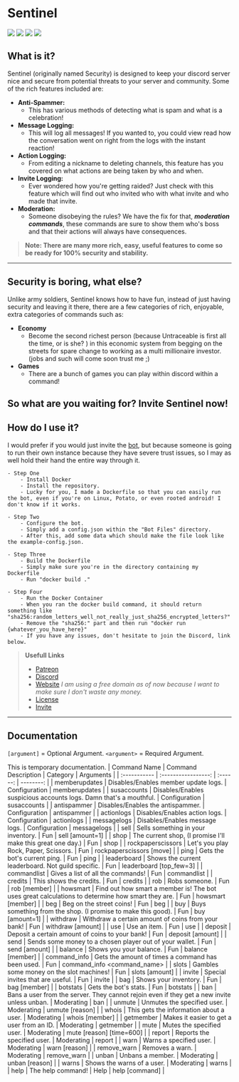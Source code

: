 # **Sentinel**
![](https://custom-icon-badges.herokuapp.com/github/stars/TheUntraceable/SentinelJS?logo=star)
[![](https://ptb.discord.com/api/guilds/813543866220806216/embed.png)](https://discord.gg/dYwHhQKxBs)
[![](https://custom-icon-badges.herokuapp.com/github/commit-activity/w/TheUntraceable/SentinelJS?style=plastic&logo=github)](https://github.com/TheUntraceable/SentinelJS)
[![](https://custom-icon-badges.herokuapp.com/github/last-commit/TheUntraceable/SentinelJS?style=plastic&logo=github)](https://github.com/TheUntraceable/SentinelJS)

## **What is it?**
Sentinel (originally named Security) is designed to keep your discord server nice and secure from potential threats to your server and community. Some of the rich  features included are: 

- **Anti-Spammer:**
    - This has various methods of detecting what is spam and what is a celebration!
- **Message Logging:**
    - This will log all messages! If you wanted to, you could view read how the conversation went on right from the logs with the instant reaction!
- **Action Logging:**
    - From editing a nickname to deleting channels, this feature has you covered on what actions are being taken by who and when.
- **Invite Logging:**
    - Ever wondered how you're getting raided? Just check with this feature which will find out who invited who with what invite and who made that invite.
- **Moderation:**
    - Someone disobeying the rules? We have the fix for that, ***moderation commands***, these commands are sure to show them who's boss and that their actions will always have consequences. 
> **Note: There are many more rich, easy, useful features to come so be ready for 100% security and stability.**
--------
## Security is boring, what else?
Unlike army soldiers, Sentinel knows how to have fun, instead of just having security and leaving it there, there are a few categories of rich, enjoyable, extra categories of commands such as:
- **Economy**
    - Become the second richest person (because Untraceable is first all the time, or is she? ) in this economic system from begging on the streets for spare change to working as a multi millionaire investor. (jobs and such will come soon trust me ;) 
- **Games**
    - There are a bunch of games you can play within discord within a command!

So what are you waiting for? Invite Sentinel now!
-
## How do I use it?
I would prefer if you would just invite the [bot](https://dsc.gg/security), but because someone is going to run their own instance because they have severe trust issues, so I may as well hold their hand the entire way through it.

    - Step One
        - Install Docker
        - Install the repository.
        - Lucky for you, I made a Dockerfile so that you can easily run the bot, even if you're on Linux, Potato, or even rooted android! I don't know if it works.

    - Step Two
        - Configure the bot.
        - Simply add a config.json within the "Bot Files" directory.
        - After this, add some data which should make the file look like the example-config.json.

    - Step Three
        - Build the Dockerfile
        - Simply make sure you're in the directory containing my Dockerfile
        - Run "docker build ."
      
    - Step Four
        - Run the Docker Container
        - When you ran the docker build command, it should return something like "sha256:random_letters_well_not_really_just_sha256_encrypted_letters?"
        - Remove the "sha256:" part and then run "docker run {whatever_you_have_here}"
        - If you have any issues, don't hesitate to join the Discord, link below.

> **Usefull Links**
> + [Patreon](https://www.patreon.com/user?u=50781264)
> + [Discord](https://discord.gg/dYwHhQKxBs)
> + [Website](https://sentinel.theuntraceable.tk) *I am using a free domain as of now because I want to make sure I don't waste any money.*
> + [License](https://github.com/TheUntraceable/SentinelJS/blob/e1e020bf80d79c692bf79c6491e21e364071623f/LICENSE.md)
> + [Invite](https://dsc.gg/security)

---
## Documentation

`[argument]` = Optional Argument.
`<argument>` = Required Argument.

This is temporary documentation.
| Command Name | Command Description | Category | Arguments |
| :----------- | :-----------------: | :------: | --------: |
| memberupdates | Disables/Enables member update logs. | Configuration | memberupdates <channel> |
| susaccounts | Disables/Enables suspicious accounts logs. Damn that's a mouthful. | Configuration | susaccounts <channel> |
| antispammer | Disables/Enables the antispammer. | Configuration | antispammer |
| actionlogs | Disables/Enables action logs. | Configuration | actionlogs <channel> | 
| messagelogs | Disables/Enables message logs. | Configuration | messagelogs <channel> |
| sell | Sells something in your inventory. | Fun | sell <item> [amount=1] |
| shop | The current shop, (I promise I'll make this great one day.) | Fun | shop | 
| rockpaperscissors | Let's you play Rock, Paper, Scissors. | Fun | rockpaperscissors [move] |
| ping | Gets the bot's current ping. | Fun | ping | 
| leaderboard | Shows the current leaderboard. Not guild specific. | Fun | leaderboard [top_few=3] |
| commandlist | Gives a list of all the commands! | Fun | commandlist |
| credits | This shows the credits. | Fun | credits |
| rob | Robs someone. | Fun | rob [member] |
| howsmart | Find out how smart a member is! The bot uses great calculations to determine how smart they are. | Fun | howsmart [member] |
| beg | Beg on the street coins! | Fun | beg |
| buy | Buys something from the shop. (I promise to make this good). | Fun | buy <item> [amount=1] |
| withdraw | Withdraw a certain amount of coins from your bank! | Fun | withdraw [amount] |
| use | Use an item. | Fun | use |
| deposit | Deposit a certain amount of coins to your bank! | Fun | deposit [amount] |
| send | Sends some money to a chosen player out of your wallet. | Fun | send <member> [amount] |
| balance | Shows you your balance. | Fun | balance [member] |
| command_info | Gets the amount of times a command has been used. | Fun | command_info <command_name> |
| slots | Gambles some money on the slot machines! | Fun | slots [amount] |
| invite | Special invites that are useful. | Fun | invite |
| bag | Shows your inventory. | Fun | bag [member] |
| botstats | Gets the bot's stats. | Fun | botstats |
| ban | Bans a user from the server. They cannot rejoin even if they get a new invite unless unban. | Moderating | ban <member> <reason> |
| unmute | Unmutes the specified user. | Moderating | unmute <member> [reason] |
| whois | This gets the information about a user. | Moderating | whois [member] |
| getmember | Makes it easier to get a user from an ID. | Moderating | getmember <id> |
| mute | Mutes the specified user. | Moderating | mute <member> [reason] [time=600] |
| report | Reports the specified user. | Moderating | report <member> <reason> |
| warn | Warns a specified user. | Moderating | warn <member> [reason] |
| remove_warn | Removes a warn. | Moderating | remove_warn <member> <warn> |
| unban | Unbans a member. | Moderating | unban <member> [reason] |
| warns | Shows the warns of a user. | Moderating | warns <member> |
| help | The help command! | Help | help [command] |